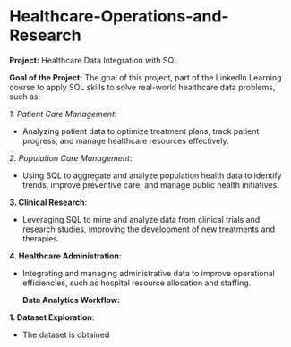 # Healthcare-Operations-and-Research


**Project:** Healthcare Data Integration with SQL

**Goal of the Project:** The goal of this project, part of the LinkedIn Learning course to apply SQL skills to solve real-world healthcare data problems, such as:

*1. Patient Care Management*: 
- Analyzing patient data to optimize treatment plans, track patient progress, and manage healthcare resources effectively.

*2. Population Care Management*:
- Using SQL to aggregate and analyze population health data to identify trends, improve preventive care, and manage public health initiatives.

**3. Clinical Research**:
- Leveraging SQL to mine and analyze data from clinical trials and research studies, improving the development of new treatments and therapies.

**4. Healthcare Administration**:
- Integrating and managing administrative data to improve operational efficiencies, such as hospital resource allocation and staffing.

  **Data Analytics Workflow:** 

**1. Dataset Exploration**: 
- The dataset is obtained
